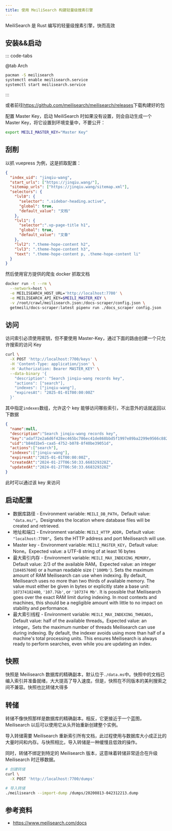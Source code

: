```yaml
---
title: 使用 MeiliSearch 构建轻量级搜素引擎
---
```


MeiliSearch 是 Rust 编写的轻量级搜素引擎，快而高效

## 安装&&启动

::: code-tabs

@tab Arch

```sh
pacman -S meilisearch
systemctl enable meilisearch.service
systemctl start meilisearch.service
```

:::

或者前往<https://github.com/meilisearch/meilisearch/releases>下载构建好的包

配置 Master Key，启动 MeiliSearch 时如果没有设置，则会自动生成一个 Master Key，将它设置到环境变量中，不要公开：

```sh
export MEILI_MASTER_KEY="Master Key"
```

## 刮削

以抓 vuepress 为例，这是抓取配置：

```json
{
  "index_uid": "jinqiu-wang",
  "start_urls": ["https://jinqiu.wang/"],
  "sitemap_urls": ["https://jinqiu.wang/sitemap.xml"],
  "selectors": {
    "lvl0": {
      "selector": ".sidebar-heading.active",
      "global": true,
      "default_value": "文档"
    },
    "lvl1": {
      "selector":".vp-page-title h1",
      "global": true,
      "default_value": "文章"
    },
    "lvl2": ".theme-hope-content h2",
    "lvl3": ".theme-hope-content h3",
    "text": ".theme-hope-content p, .theme-hope-content li"
  }
}
```

然后使用官方提供的爬虫 docker 抓取文档

```sh
docker run -t --rm \
  --network=host \
  -e MEILISEARCH_HOST_URL='http://localhost:7700' \
  -e MEILISEARCH_API_KEY=$MEILI_MASTER_KEY \
  -v /root/crawl/meilisearch.json:/docs-scraper/config.json \
  getmeili/docs-scraper:latest pipenv run ./docs_scraper config.json
```

## 访问

访问索引必须使用密钥，但不要使用 Master-Key，通过下面的路由创建一个只允许搜索的访问 Key

```sh
curl \
  -X POST 'http://localhost:7700/keys' \
  -H 'Content-Type: application/json' \
  -H 'Authorization: Bearer MASTER_KEY' \
  --data-binary '{
    "description": "Search jinqiu-wang records key",
    "actions": ["search"],
    "indexes": ["jinqiu-wang"],
    "expiresAt": "2025-01-01T00:00:00Z"
  }'
```

其中指定`indexes`数组，允许这个 key 能够访问哪些索引，不出意外的话就返回以下数据

```json
{
  "name":null,
  "description":"Search jinqiu-wang records key",
  "key":"adaf72e2a6d6f428ec465bc786ec41de868bbd5f1997e89ba2299e9566c88213",
  "uid":"b84d1be5-caa5-4752-b078-8f40be39051d",
  "actions":["search"],
  "indexes":["jinqiu-wang"],
  "expiresAt":"2025-01-01T00:00:00Z",
  "createdAt":"2024-01-27T06:50:33.668329328Z",
  "updatedAt":"2024-01-27T06:50:33.668329328Z"
}
```

此时可以通过该 key 来访问

## 启动配置

+ 数据库路径 - Environment variable: `MEILI_DB_PATH`，Default value: `"data.ms/"`。Designates the location where database files will be created and retrieved.
+ 地址和端口 - Environment variable: `MEILI_HTTP_ADDR`，Default value: `"localhost:7700"`。Sets the HTTP address and port Meilisearch will use.
+ Master key - Environment variable: `MEILI_MASTER_KEY`，Default value: None。Expected value: a UTF-8 string of at least 16 bytes
+ 最大索引内存 - Environment variable: `MEILI_MAX_INDEXING_MEMORY`，Default value: 2/3 of the available RAM。Expected value: an integer (`104857600`) or a human readable size (`'100Mb'`). Sets the maximum amount of RAM Meilisearch can use when indexing. By default, Meilisearch uses no more than two thirds of available memory. The value must either be given in bytes or explicitly state a base unit: `107374182400`, `'107.7Gb'`, or `'107374 Mb'`. It is possible that Meilisearch goes over the exact RAM limit during indexing. In most contexts and machines, this should be a negligible amount with little to no impact on stability and performance.
+ 最大索引线程 - Environment variable: `MEILI_MAX_INDEXING_THREADS`，Default value: half of the available threads。Expected value: an integer。Sets the maximum number of threads Meilisearch can use during indexing. By default, the indexer avoids using more than half of a machine's total processing units. This ensures Meilisearch is always ready to perform searches, even while you are updating an index.

## 快照

快照是 Meilisearch 数据库的精确副本，默认位于`./data.ms`中。快照中的文档已编入索引并准备就绪，大大提高了导入速度。但是，快照在不同版本的美利搜索之间不兼容。快照也比转储大得多

## 转储

转储不像快照那样是数据库的精确副本。相反，它更接近于一个蓝图，Meilisearch 以后可以使用它从头开始重新创建整个实例。

导入转储需要 Meilisearch 重新索引所有文档，此过程使用与数据库大小成正比的大量时间和内存。与快照相比，导入转储是一种缓慢且低效的操作。

同时，转储不绑定到特定的 Meilisearch 版本，这意味着转储非常适合在升级 Meilisearch 时迁移数据。

```sh
# 创建转储
curl \
  -X POST 'http://localhost:7700/dumps'
```

```sh
# 导入转储
./meilisearch --import-dump /dumps/20200813-042312213.dump
```

## 参考资料

+ <https://www.meilisearch.com/docs>
